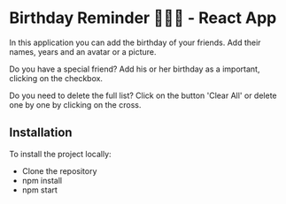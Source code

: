 # Birthday Reminder 🥳🎉🎂 - React App

In this application you can add the birthday of your friends.
Add their names, years and an avatar or a picture.

Do you have a special friend? Add his or her birthday
as a important, clicking on the checkbox.

Do you need to delete the full list? Click on the button 'Clear All' or delete one by one by clicking on the cross.

## Installation

To install the project locally:

- Clone the repository
- npm install
- npm start
